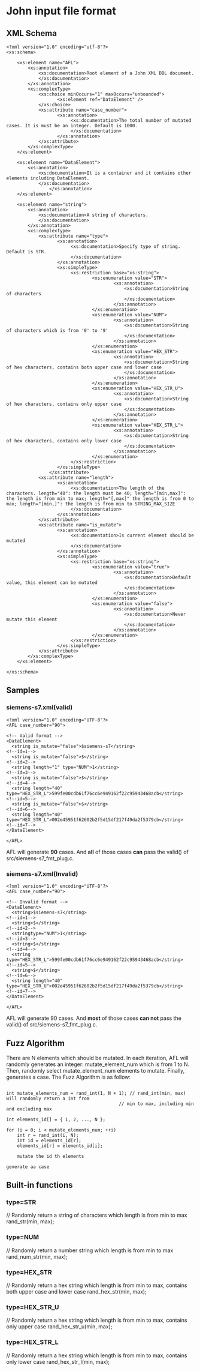 # John input file format

## XML Schema

```
<?xml version="1.0" encoding="utf-8"?>
<xs:schema>

	<xs:element name="AFL">
		<xs:annotation>
			<xs:documentation>Root element of a John XML DDL document.
			</xs:documentation>
		</xs:annotation>
		<xs:complexType>
			<xs:choice minOccurs="1" maxOccurs="unbounded">
				   <xs:element ref="DataElement" />
			</xs:choice>
			<xs:attribute name="case_number">
				   <xs:annotation>
						<xs:documentation>The total number of mutated cases. It is must be an integer. Default is 1000.
						</xs:documentation>
				   </xs:annotation>
			</xs:attribute>
		</xs:complexType>
	</xs:element>

	<xs:element name="DataElement">
		<xs:annotation>
			<xs:documentation>It is a container and it contains other elements including DataElement.
			</xs:documentation>
                </xs:annotation>
	</xs:element>

	<xs:element name="string">
		<xs:annotation>
			<xs:documentation>A string of characters.
	  		</xs:documentation>
		</xs:annotation>
		<xs:complexType>
			<xs:attribute name="type">
				   <xs:annotation>
						<xs:documentation>Specify type of string. Default is STR.
						</xs:documentation>
				   </xs:annotation>
				   <xs:simpleType>
						<xs:restriction base="xs:string">
								<xs:enumeration value="STR">
										<xs:annotation>
											<xs:documentation>String of characters
											</xs:documentation>
										</xs:annotation>
								</xs:enumeration>
								<xs:enumeration value="NUM">
										<xs:annotation>
											<xs:documentation>String of characters which is from '0' to '9'
											</xs:documentation>
										</xs:annotation>
								</xs:enumeration>
								<xs:enumeration value="HEX_STR">
										<xs:annotation>
											<xs:documentation>String of hex characters, contains botn upper case and lower case
											</xs:documentation>
										</xs:annotation>
								</xs:enumeration>
								<xs:enumeration value="HEX_STR_U">
										<xs:annotation>
											<xs:documentation>String of hex characters, contains only upper case
											</xs:documentation>
										</xs:annotation>
								</xs:enumeration>
								<xs:enumeration value="HEX_STR_L">
										<xs:annotation>
											<xs:documentation>String of hex characters, contains only lower case
											</xs:documentation>
										</xs:annotation>
								</xs:enumeration>
						</xs:restriction>
				   </xs:simpleType>
		        </xs:attribute>
			<xs:attribute name="length">
				   <xs:annotation>
						<xs:documentation>The length of the characters. length="40": the length must be 40; length="[min,max]": the length is from min to max; length="[,max]" the length is from 0 to max; length="[min,]": the length is from min to STRING_MAX_SIZE
						</xs:documentation>
				   </xs:annotation>
			</xs:attribute>
			<xs:attribute name="is_mutate">
				   <xs:annotation>
						<xs:documentation>Is current element should be mutated
						</xs:documentation>
				   </xs:annotation>
				   <xs:simpleType>
						<xs:restriction base="xs:string">
								<xs:enumeration value="true">
										<xs:annotation>
											<xs:documentation>Default value, this element can be mutated
											</xs:documentation>
										</xs:annotation>
								</xs:enumeration>
								<xs:enumeration value="false">
										<xs:annotation>
											<xs:documentation>Never mutate this element
											</xs:documentation>
										</xs:annotation>
								</xs:enumeration>
						</xs:restriction>
				   </xs:simpleType>
			</xs:attribute>
		</xs:complexType>
	</xs:element>	

</xs:schema>
```


## Samples


### siemens-s7.xml(valid)


```
<?xml version="1.0" encoding="UTF-8"?>
<AFL case_number="90">

<!-- Valid format -->
<DataElement>
  <string is_mutate="false">$siemens-s7</string>                                           <!--id=1-->
  <string is_mutate="false">$</string>                                                     <!--id=2-->
  <string length="1" type="NUM">1</string>                                                 <!--id=3-->
  <string is_mutate="false">$</string>                                                     <!--id=4-->
  <string length="40" type="HEX_STR_L">599fe00cdb61f76cc6e949162f22c95943468acb</string>   <!--id=5-->
  <string is_mutate="false">$</string>                                                     <!--id=6-->
  <string length="40" type="HEX_STR_L">002e45951f62602b2f5d15df217f49da2f5379cb</string>   <!--id=7-->
</DataElement>

</AFL>

```

AFL will generate **90** cases. And **all** of those cases **can** pass the valid() of src/siemens-s7_fmt_plug.c.


### siemens-s7.xml(Invalid)


```
<?xml version="1.0" encoding="UTF-8"?>
<AFL case_number="90">

<!-- Invalid format -->
<DataElement>
  <string>$siemens-s7</string>                                                             <!--id=1-->
  <string>$</string>                                                                       <!--id=2-->
  <stringtype="NUM">1</string>                                                             <!--id=3-->
  <string>$</string>                                                                       <!--id=4-->
  <string type="HEX_STR_L">599fe00cdb61f76cc6e949162f22c95943468acb</string>               <!--id=5-->
  <string>$</string>                                                                       <!--id=6-->
  <string length="40" type="HEX_STR_U">002e45951f62602b2f5d15df217f49da2f5379cb</string>   <!--id=7-->
</DataElement>

</AFL>

```

AFL will generate 90 cases. And **most** of those cases **can not** pass the valid() of src/siemens-s7_fmt_plug.c.


## Fuzz Algorithm

There are N elements which should be mutated. In each iteration, AFL will randomly generates an integer: mutate_element_num which is from 1 to N. Then, randomly select mutate_element_num elements to mutate. Finally, generates a case.
The Fuzz Algorithm is as follow:

```

int mutate_elements_num = rand_int(1, N + 1); // rand_int(min, max) will randomly return a int from 
      		      	                      // min to max, including min and excluding max

int elements_id[] = { 1, 2, ..., N };

for (i = 0; i < mutate_elements_num; ++i)
    int r = rand_int(i, N);
    int id = elements_id[r];
    elements_id[r] = elements_id[i];

    mutate the id th elements

generate aa case

```

## Built-in functions


### type=STR


// Randomly return a string of characters which length is from min to max
rand_str(min, max);


### type=NUM


// Randomly return a number string which length is from min to max
rand_num_str(min, max);


### type=HEX_STR


// Randomly return a hex string which length is from min to max, contains both upper case and lower case
rand_hex_str(min, max);


### type=HEX_STR_U


// Randomly return a hex string which length is from min to max, contains only upper case
rand_hex_str_u(min, max);


### type=HEX_STR_L


// Randomly return a hex string which length is from min to max, contains only lower case
rand_hex_str_l(min, max);



